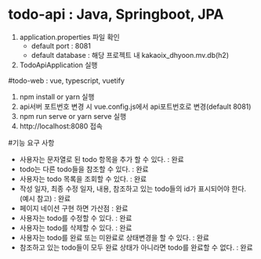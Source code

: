 # todo-api : Java, Springboot, JPA

1. application.properties 파일 확인
    - default port : 8081
    - default database : 해당 프로젝트 내 kakaoix_dhyoon.mv.db(h2)
2. TodoApiApplication 실행


#todo-web : vue, typescript, vuetify
1. npm install
or
yarn 실행
2. api서버 포트번호 변경 시 vue.config.js에서 api포트번호로 변경(default 8081)
3. npm run serve or yarn serve 실행
4. http://localhost:8080 접속

#기능 요구 사항

- 사용자는 문자열로 된 todo 항목을 추가 할 수 있다. : 완료 
- todo는 다른 todo들을 참조할 수 있다. : 완료
- 사용자는 todo 목록을 조회할 수 있다. : 완료
- 작성 일자, 최종 수정 일자, 내용, 참조하고 있는 todo들의 id가 표시되어야 한다. (예시 참고) : 완료
- 페이지 네이션 구현 하면 가산점 : 완료
- 사용자는 todo를 수정할 수 있다. : 완료
- 사용자는 todo를 삭제할 수 있다. : 완료
- 사용자는 todo를 완료 또는 미완료로 상태변경을 할 수 있다. : 완료
- 참조하고 있는 todo들이 모두 완료 상태가 아니라면 todo를 완료할 수 없다. : 완료